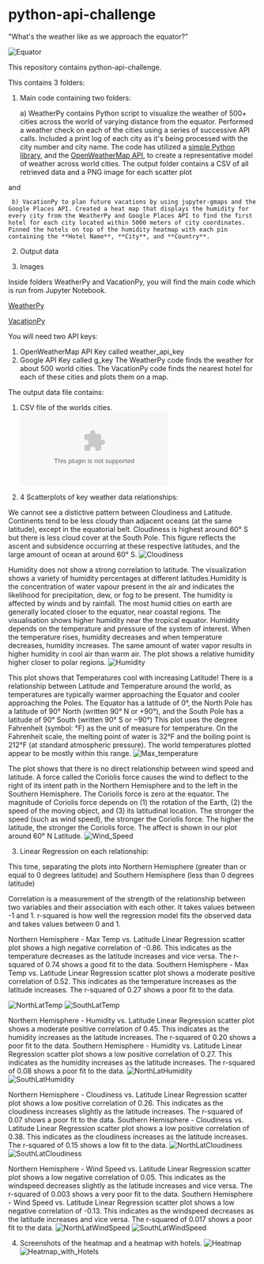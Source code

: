 # python-api-challenge

"What's the weather like as we approach the equator?"

![Equator](Images/equatorsign.png)

This repository contains python-api-challenge.

This contains 3 folders:

1. Main code containing two folders: 

     a) WeatherPy contains Python script to visualize the weather of 500+ cities across the world of varying distance from the equator. Performed a weather check on each of the cities using a series of successive API calls. Included a print log of each city as it's being processed with the city number and city name. The code has utilized a [simple Python library](https://pypi.python.org/pypi/citipy), and the [OpenWeatherMap API](https://openweathermap.org/api), to create a representative model of weather across world cities. The output folder contains a CSV of all retrieved data and a PNG image for each scatter plot

and 

     b) VacationPy to plan future vacations by using jupyter-gmaps and the Google Places API. Created a heat map that displays the humidity for every city from the WeatherPy and Google Places API to find the first hotel for each city located within 5000 meters of city coordinates. Pinned the hotels on top of the humidity heatmap with each pin containing the **Hotel Name**, **City**, and **Country**.

2. Output data

3. Images

Inside folders WeatherPy and VacationPy, you will find the main code which is run from Jupyter Notebook. 

[WeatherPy](main_code/VacationPy/VacationPy-code.ipynb) 

[VacationPy](main_code/WeatherPy/WeatherPy-code.ipynb)


You will need two API keys:
 1. OpenWeatherMap API Key called weather_api_key 
 2. Google API Key called g_key
The WeatherPy code finds the weather for about 500 world cities.
The VacationPy code finds the nearest hotel for each of these cities and plots them on a map.

The output data file contains:

1. CSV file of the worlds cities.
   ![City_Data](./output/cityweather_data.csv)

2. 4 Scatterplots of key weather data relationships:

We cannot see a distictive pattern between Cloudiness and Latitude. Continents tend to be less cloudy than adjacent oceans (at the same latitude), except in the equatorial belt. Cloudiness is highest around 60° S but there is less cloud cover at the South Pole. This figure reflects the ascent and subsidence occurring at these respective latitudes, and the large amount of ocean at around 60° S.
  ![Cloudiness](./output/LatCloudiness.png)

Humidity does not show a strong correlation to latitude. The visualization shows a variety of humidity percentages at different latitudes.Humidity is the concentration of water vapour present in the air and indicates the likelihood for precipitation, dew, or fog to be present.
The humidity is affected by winds and by rainfall. The most humid cities on earth are generally located closer to the equator, near coastal regions. The visualisation shows higher humidity near the tropical equator.
Humidity depends on the temperature and pressure of the system of interest. When the temperature rises, humidity decreases and when temperature decreases, humidity increases. The same amount of water vapor results in higher humidity in cool air than warm air. The plot shows a relative humidity higher closer to polar regions.
  ![Humidity](./output/LatHumidity.png)

This plot shows that Temperatures cool with increasing Latitude! There is a relationship between Latitude and Temperature around the world, as temperatures are typically warmer approaching the Equator and cooler approaching the Poles.
The Equator has a latitude of 0°, the North Pole has a latitude of 90° North (written 90° N or +90°), and the South Pole has a latitude of 90° South (written 90° S or −90°)
This plot uses the degree Fahrenheit (symbol: °F) as the unit of measure for temperature. On the Fahrenheit scale, the melting point of water is 32°F and the boiling point is 212°F (at standard atmospheric pressure). The world temperatures plotted appear to be mostly within this range.
  ![Max_temperature](./output/LatMaxTemp.png)


  The plot shows that there is no direct relationship between wind speed and latitude. 
A force called the Coriolis force causes the wind to deflect to the right of its intent path in the Northern Hemisphere and to the left in the Southern Hemisphere. The Corioils force is zero at the equator. The magnitude of Coriolis force depends on (1) the rotation of the Earth, (2) the speed of the moving object, and (3) its latitudinal location. The stronger the speed (such as wind speed), the stronger the Coriolis force. The higher the latitude, the stronger the Coriolis force. The affect is shown in our plot around 60° N Latitude.
  ![Wind_Speed](./output/LatWindSpeed.png)

3. Linear Regression on each relationship: 

This time, separating the plots into Northern Hemisphere (greater than or equal to 0 degrees latitude) and Southern Hemisphere (less than 0 degrees latitude)

Correlation is a measurement of the strength of the relationship between two variables and their association with each other. It takes values between -1 and 1. 
r-squared is how well the regression model fits the observed data and takes values between 0 and 1.

Northern Hemisphere - Max Temp vs. Latitude Linear Regression scatter plot shows a high negative correlation of -0.86. This indicates as the temperature decreases as the latitude increases and vice versa. The r-squared of 0.74 shows a good fit to the data.
Southern Hemisphere - Max Temp vs. Latitude Linear Regression scatter plot shows a moderate positive correlation of 0.52. This indicates as the temperature increases as the latitude increases. The r-squared of 0.27 shows a poor fit to the data.

 ![NorthLatTemp](./output/Regression/NorthLatTemp.png)
 ![SouthLatTemp](./output/Regression/SouthLatTemp.png)


Northern Hemisphere - Humidity vs. Latitude Linear Regression scatter plot shows a moderate positive correlation of 0.45. This indicates as the humidity increases as the latitude increases. The r-squared of 0.20 shows a poor fit to the data.
Southern Hemisphere - Humidity vs. Latitude Linear Regression scatter plot shows a low positive correlation of 0.27. This indicates as the humidity increases as the latitude increases. The r-squared of 0.08 shows a poor fit to the data.
  ![NorthLatHumidity](./output/Regression/NorthLatHumidity.png)
  ![SouthLatHumidity](./output/Regression/SouthLatHumidity.png)


Northern Hemisphere - Cloudiness vs. Latitude Linear Regression scatter plot shows a low positive correlation of 0.26. This indicates as the cloudiness increases slightly as the latitude increases. The r-squared of 0.07 shows a poor fit to the data.
Southern Hemisphere - Cloudiness vs. Latitude Linear Regression scatter plot shows a low positive correlation of 0.38. This indicates as the cloudiness increases as the latitude increases. The r-squared of 0.15 shows a low fit to the data.
  ![NorthLatCloudiness](./output/Regression/NorthLatCloudiness.png)
  ![SouthLatCloudiness](./output/Regression/SouthLatCloudiness.png)
 
Northern Hemisphere - Wind Speed vs. Latitude Linear Regression scatter plot shows a low negative correlation of 0.05. This indicates as the windspeed decreases slightly as the latitude increases and vice versa. The r-squared of 0.003 shows a very poor fit to the data.
Southern Hemisphere - Wind Speed vs. Latitude Linear Regression scatter plot shows a low negative correlation of -0.13. This indicates as the windspeed decreases as the latitude increases and vice versa. The r-squared of 0.017 shows a poor fit to the data.
  ![NorthLatWindSpeed](./output/Regression/NorthLatWindSpeed.png)
  ![SouthLatWindSpeed](./output/Regression/SouthLatWindSpeed.png)

4. Screenshots of the heatmap and a heatmap with hotels.
  ![Heatmap](./output/Heatmap.png)
  ![Heatmap_with_Hotels](./output/HeatmapHotels.png)

